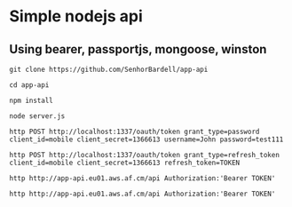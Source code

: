 # Simple nodejs api

## Using bearer, passportjs, mongoose, winston

```
git clone https://github.com/SenhorBardell/app-api
```

```
cd app-api
```

```
npm install
```

```
node server.js
```

```
http POST http://localhost:1337/oauth/token grant_type=password client_id=mobile client_secret=1366613 username=John password=test111
```

```
http POST http://localhost:1337/oauth/token grant_type=refresh_token client_id=mobile client_secret=1366613 refresh_token=TOKEN
```
```
http http://app-api.eu01.aws.af.cm/api Authorization:'Bearer TOKEN'
```
```
http http://app-api.eu01.aws.af.cm/api Authorization:'Bearer TOKEN'
```